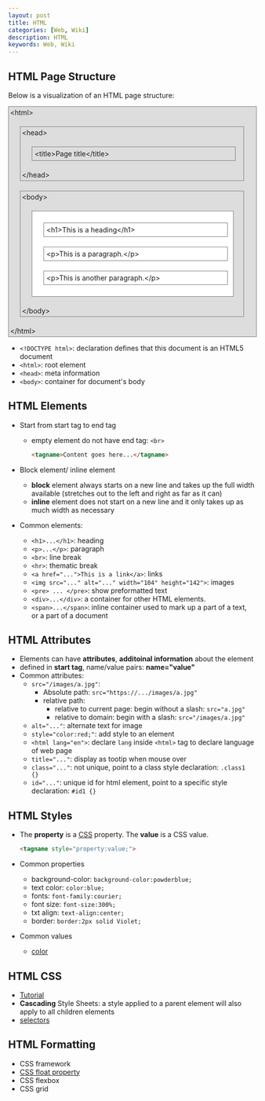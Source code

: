 ```yaml
---
layout: post
title: HTML
categories: [Web, Wiki]
description: HTML
keywords: Web, Wiki
---
```


## HTML Page Structure

<p>Below is a visualization of an HTML page structure:</p>
<div style="width:99%;border:1px solid grey;padding:3px;margin:0;background-color:#ddd">&lt;html&gt;
<div style="width:90%;border:1px solid grey;padding:3px;margin:20px">&lt;head&gt;
<div style="width:90%;border:1px solid grey;padding:5px;margin:20px">&lt;title&gt;Page title&lt;/title&gt;
</div>
&lt;/head&gt;
</div>
<div style="width:90%;border:1px solid grey;padding:3px;margin:20px;background-color:#ddd">&lt;body&gt;
<div style="width:90%;border:1px solid grey;padding:3px;margin:20px;background-color:#fff">
<div style="width:90%;border:1px solid grey;padding:5px;margin:20px">&lt;h1&gt;This is a heading&lt;/h1&gt;</div>
<div style="width:90%;border:1px solid grey;padding:5px;margin:20px">&lt;p&gt;This is a paragraph.&lt;/p&gt;</div>
<div style="width:90%;border:1px solid grey;padding:5px;margin:20px">&lt;p&gt;This is another paragraph.&lt;/p&gt;</div>
</div>
&lt;/body&gt;
</div>
&lt;/html&gt;
</div>

- `<!DOCTYPE html>`: declaration defines that this document is an HTML5 document
- `<html>`: root element
- `<head>`: meta information
- `<body>`: container for document's body

## HTML Elements

- Start from start tag to end tag
  - empty element do not have end tag: `<br>`

    ```html
    <tagname>Content goes here...</tagname>
    ```

- Block element/ inline element
  - **block** element always starts on a new line and takes up the full width available (stretches out to the left and right as far as it can)
  - **inline** element does not start on a new line and it only takes up as much width as necessary
- Common elements:
  - `<h1>...</h1>`: heading
  - `<p>...</p>`: paragraph
  - `<br>`: line break
  - `<hr>`: thematic break
  - `<a href="...">This is a link</a>`: links
  - `<img src="..." alt="..." width="104" height="142">`: images
  - `<pre> ... </pre>`: show preformatted text
  - `<div>...</div>`: a container for other HTML elements.
  - `<span>...</span>`: inline container used to mark up a part of a text, or a part of a document

## HTML Attributes

- Elements can have **attributes**, **additoinal information** about the element
- defined in **start tag**, name/value pairs: **name="value"**
- Common attributes:
  - `src="/images/a.jpg"`:
    - Absolute path: `src="https://.../images/a.jpg"`
    - relative path: 
      - relative to current page: begin without a slash: `src="a.jpg"`
      - relative to domain: begin with a slash: `src="/images/a.jpg"`
  - `alt="..."`: alternate text for image
  - `style="color:red;"`: add style to an element
  - `<html lang="en">`: declare `lang` inside `<html>` tag to declare language of web page
  - `title="..."`: display as tootip when mouse over
  - `class="..."`: not unique, point to a class style declaration: `.class1 {}`
  - `id="..."`: unique id for html element, point to a specific style declaration: `#id1 {}`

## HTML Styles

- The **property** is a [CSS](https://www.w3schools.com/html/html_css.asp) property. The **value** is a CSS value.

    ```html
    <tagname style="property:value;">
    ```

- Common properties
  - background-color: `background-color:powderblue;`
  - text color: `color:blue;`
  - fonts: `font-family:courier;`
  - font size: `font-size:300%;`
  - txt align: `text-align:center;`
  - border: `border:2px solid Violet;`

- Common values
  - [color](https://www.w3schools.com/html/html_colors.asp)

## HTML CSS

- [Tutorial](https://www.w3schools.com/html/html_css.asp)
- **Cascading** Style Sheets: a style applied to a parent element will also apply to all children elements
- [selectors](https://www.w3schools.com/cssref/css_selectors.asp)

## HTML Formatting

- CSS framework
- [CSS float property](https://www.w3schools.com/css/css_float.asp)
- CSS flexbox
- CSS grid